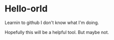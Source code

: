 # Hello-orld
Learnin to github
I don't know what I'm doing. 

Hopefully this will be a helpful tool. 
But maybe not.
